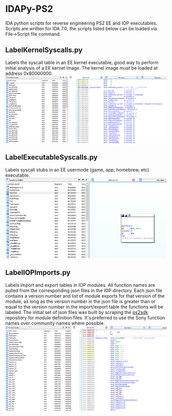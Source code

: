 # IDAPy-PS2
IDA python scripts for reverse engineering PS2 EE and IOP executables. Scripts are written for IDA 7.0, the scripts listed below can be loaded via File->Script file command.

## LabelKernelSyscalls.py
Labels the syscall table in an EE kernel executable, good way to perform initial analysis of a EE kernel image. The kernel image must be loaded at address 0x80000000.
![](/_images/kernel_syscalls.png)

## LabelExecutableSyscalls.py
Labels syscall stubs in an EE usermode (game, app, homebrew, etc) executable.
![](/_images/executable_syscalls.png)

## LabelIOPImports.py
Labels import and export tables in IOP modules. All function names are pulled from the corresponding json files in the IOP directory. Each json file contains a version number and list of module exports for that version of the module, as long as the version number in the json file is greater than or equal to the version number in the import/export table the functions will be labeled. The initial set of json files was built by scraping the [ps2sdk](https://github.com/ps2dev/ps2sdk) repository for module definition files. It's preferred to use the Sony function names over community names where possible.
![](/_images/iop_imports.png)
